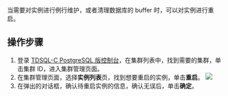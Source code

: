 当需要对实例进行例行维护，或者清理数据库的 buffer 时，可以对实例进行重启。

## 操作步骤
1. 登录 [TDSQL-C PostgreSQL 版控制台](https://console.cloud.tencent.com/cynosdb?dbType=POSTGRESQL)，在集群列表中，找到需要的集群，单击集群 ID，进入集群管理页面。
2. 在集群管理页面，选择**实例列表**页，找到想要重启的实例，单击**重启**。
![](https://main.qcloudimg.com/raw/0b812c0e4130a426fefae6fc940a8fa4.png)
3. 在弹出的对话框，确认待重启实例的信息，确认无误后，单击**确定**。

